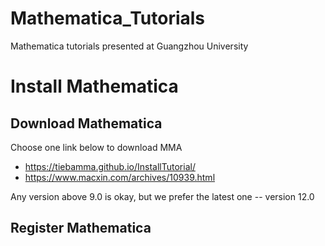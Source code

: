 # Mathematica_Tutorials
Mathematica tutorials presented at Guangzhou University

# Install Mathematica

## Download Mathematica
Choose one link below to download MMA
* https://tiebamma.github.io/InstallTutorial/
* https://www.macxin.com/archives/10939.html

Any version above 9.0 is okay, but we prefer the latest one -- version 12.0

## Register Mathematica

